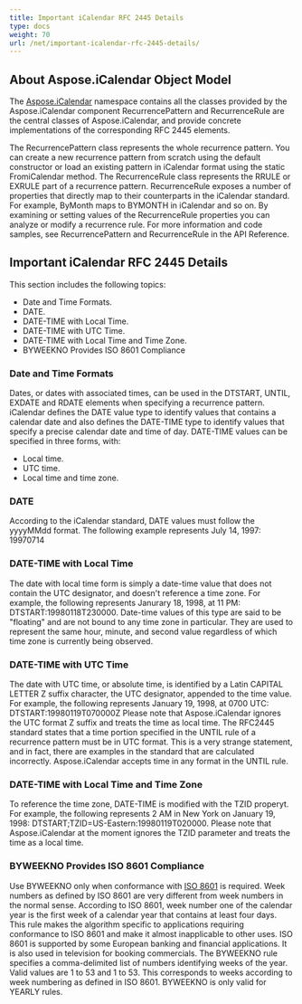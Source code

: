 ```yaml
---
title: Important iCalendar RFC 2445 Details
type: docs
weight: 70
url: /net/important-icalendar-rfc-2445-details/
---
```



## **About Aspose.iCalendar Object Model**
The [Aspose.iCalendar](https://apireference.aspose.com/email/net/aspose.email.calendar) namespace contains all the classes provided by the Aspose.iCalendar component RecurrencePattern and RecurrenceRule are the central classes of Aspose.iCalendar, and provide concrete implementations of the corresponding RFC 2445 elements. 

The RecurrencePattern class represents the whole recurrence pattern. You can create a new recurrence pattern from scratch using the default constructor or load an existing pattern in iCalendar format using the static FromiCalendar method. The RecurrenceRule class represents the RRULE or EXRULE part of a recurrence pattern. RecurrenceRule exposes a number of properties that directly map to their counterparts in the iCalendar standard. For example, ByMonth maps to BYMONTH in iCalendar and so on. By examining or setting values of the RecurrenceRule properties you can analyze or modify a recurrence rule. For more information and code samples, see RecurrencePattern and RecurrenceRule in the API Reference. 
## **Important iCalendar RFC 2445 Details**
This section includes the following topics: 

- Date and Time Formats.
- DATE.
- DATE-TIME with Local Time.
- DATE-TIME with UTC Time.
- DATE-TIME with Local Time and Time Zone.
- BYWEEKNO Provides ISO 8601 Compliance
### **Date and Time Formats**
Dates, or dates with associated times, can be used in the DTSTART, UNTIL, EXDATE and RDATE elements when specifying a recurrence pattern. iCalendar defines the DATE value type to identify values that contains a calendar date and also defines the DATE-TIME type to identify values that specify a precise calendar date and time of day. DATE-TIME values can be specified in three forms, with:

- Local time.
- UTC time.
- Local time and time zone.
### **DATE**
According to the iCalendar standard, DATE values must follow the yyyyMMdd format. The following example represents July 14, 1997: 19970714 
### **DATE-TIME with Local Time**
The date with local time form is simply a date-time value that does not contain the UTC designator, and doesn't reference a time zone. For example, the following represents Janurary 18, 1998, at 11 PM: DTSTART:19980118T230000. Date-time values of this type are said to be "floating" and are not bound to any time zone in particular. They are used to represent the same hour, minute, and second value regardless of which time zone is currently being observed. 
### **DATE-TIME with UTC Time**
The date with UTC time, or absolute time, is identified by a Latin CAPITAL LETTER Z suffix character, the UTC designator, appended to the time value. For example, the following represents January 19, 1998, at 0700 UTC: DTSTART:19980119T070000Z Please note that Aspose.iCalendar ignores the UTC format Z suffix and treats the time as local time. The RFC2445 standard states that a time portion specified in the UNTIL rule of a recurrence pattern must be in UTC format. This is a very strange statement, and in fact, there are examples in the standard that are calculated incorrectly. Aspose.iCalendar accepts time in any format in the UNTIL rule. 
### **DATE-TIME with Local Time and Time Zone**
To reference the time zone, DATE-TIME is modified with the TZID properyt. For example, the following represents 2 AM in New York on January 19, 1998: DTSTART;TZID=US-Eastern:19980119T020000. Please note that Aspose.iCalendar at the moment ignores the TZID parameter and treats the time as a local time. 
### **BYWEEKNO Provides ISO 8601 Compliance**
Use BYWEEKNO only when conformance with [ISO 8601](https://en.wikipedia.org/wiki/ISO_8601) is required. Week numbers as defined by ISO 8601 are very different from week numbers in the normal sense. According to ISO 8601, week number one of the calendar year is the first week of a calendar year that contains at least four days. This rule makes the algorithm specific to applications requiring conformance to ISO 8601 and make it almost inapplicable to other uses. ISO 8601 is supported by some European banking and financial applications. It is also used in television for booking commercials. The BYWEEKNO rule specifies a comma-delimited list of numbers identifying weeks of the year. Valid values are 1 to 53 and 1 to 53. This corresponds to weeks according to week numbering as defined in ISO 8601. BYWEEKNO is only valid for YEARLY rules.
